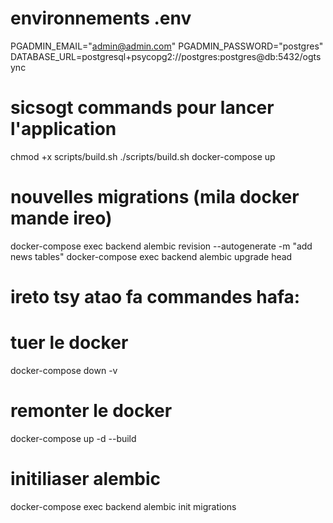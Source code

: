 # environnements .env
PGADMIN_EMAIL="admin@admin.com"
PGADMIN_PASSWORD="postgres"
DATABASE_URL=postgresql+psycopg2://postgres:postgres@db:5432/ogtsync

# sicsogt commands pour lancer l'application
chmod +x scripts/build.sh
./scripts/build.sh
docker-compose up 

# nouvelles migrations (mila docker mande ireo)
docker-compose exec backend alembic revision --autogenerate -m "add news tables"
docker-compose exec backend alembic upgrade head


# ireto tsy atao fa commandes hafa:
# tuer le docker
docker-compose down -v

# remonter le docker
docker-compose up -d --build

# initiliaser alembic
docker-compose exec backend alembic init migrations 